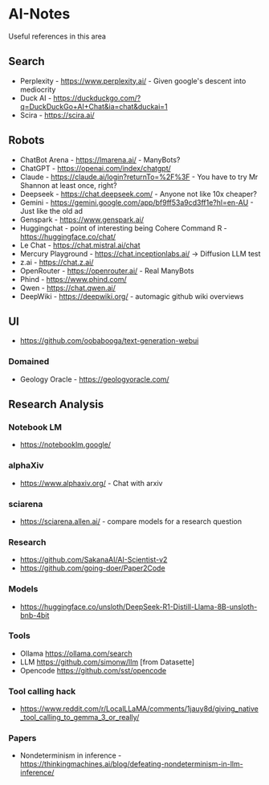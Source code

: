 # AI-Notes
Useful references in this area

## Search
- Perplexity - https://www.perplexity.ai/    - Given google's descent into mediocrity
- Duck AI - https://duckduckgo.com/?q=DuckDuckGo+AI+Chat&ia=chat&duckai=1
- Scira - https://scira.ai/

## Robots
- ChatBot Arena - https://lmarena.ai/    - ManyBots?
- ChatGPT - https://openai.com/index/chatgpt/
- Claude - https://claude.ai/login?returnTo=%2F%3F    - You have to try Mr Shannon at least once, right?
- Deepseek - https://chat.deepseek.com/    - Anyone not like 10x cheaper?
- Gemini - https://gemini.google.com/app/bf9ff53a9cd3ff1e?hl=en-AU    - Just like the old ad
- Genspark - https://www.genspark.ai/
- Huggingchat - point of interesting being Cohere Command R - https://huggingface.co/chat/
- Le Chat - https://chat.mistral.ai/chat
- Mercury Playground - https://chat.inceptionlabs.ai/ -> Diffusion LLM test
- z.ai - https://chat.z.ai/
- OpenRouter - https://openrouter.ai/ - Real ManyBots
- Phind - https://www.phind.com/
- Qwen - https://chat.qwen.ai/
- DeepWiki - https://deepwiki.org/ - automagic github wiki overviews

## UI
- https://github.com/oobabooga/text-generation-webui

### Domained
- Geology Oracle - https://geologyoracle.com/

## Research Analysis
### Notebook LM
- https://notebooklm.google/
### alphaXiv
- https://www.alphaxiv.org/ - Chat with arxiv
### sciarena
- https://sciarena.allen.ai/ - compare models for a research question

### Research
- https://github.com/SakanaAI/AI-Scientist-v2
- https://github.com/going-doer/Paper2Code

### Models
- https://huggingface.co/unsloth/DeepSeek-R1-Distill-Llama-8B-unsloth-bnb-4bit

### Tools
- Ollama https://ollama.com/search
- LLM https://github.com/simonw/llm [from Datasette]
- Opencode https://github.com/sst/opencode

### Tool calling hack
- https://www.reddit.com/r/LocalLLaMA/comments/1jauy8d/giving_native_tool_calling_to_gemma_3_or_really/

### Papers
- Nondeterminism in inference - https://thinkingmachines.ai/blog/defeating-nondeterminism-in-llm-inference/



